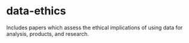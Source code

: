 # data-ethics
Includes papers which assess the ethical implications of using data for analysis, products, and research.
